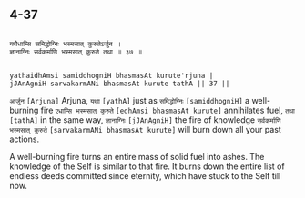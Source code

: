 ## 4-37


```shloka-sa

यथैधाम्सि समिद्धोग्निः भस्मसात् कुरुतेऽर्जुन ।
ज्ञानाग्निः सर्वकर्माणि भस्मसात् कुरुते तथा ॥ ३७ ॥

```
```shloka-sa-hk

yathaidhAmsi samiddhogniH bhasmasAt kurute'rjuna |
jJAnAgniH sarvakarmANi bhasmasAt kurute tathA || 37 ||

```
`आर्जुन` `[Arjuna]` Arjuna, `यथा` `[yathA]` just as `समिद्धोग्निः` `[samiddhogniH]` a well-burning fire `एधाम्सि भस्मसात् कुरुते` `[edhAmsi bhasmasAt kurute]` annihilates fuel, `तथा` `[tathA]` in the same way, `ज्ञानाग्निः` `[jJAnAgniH]` the fire of knowledge `सर्वकर्माणि भस्मसात् कुरुते` `[sarvakarmANi bhasmasAt kurute]` will burn down all your past actions.



A well-burning fire turns an entire mass of solid fuel into ashes. The knowledge of the Self is similar to that fire. It burns down the entire list of endless deeds committed since eternity, which have stuck to the Self till now.


